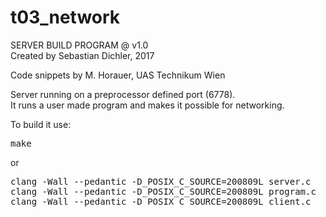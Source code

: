 # t03_network
SERVER BUILD PROGRAM @ v1.0  
Created by Sebastian Dichler, 2017  
  
Code snippets by M. Horauer, UAS Technikum Wien  
  
Server running on a preprocessor defined port (6778).  
It runs a user made program and makes it possible for networking.  

To build it use:
<pre>
make
</pre>
or
<pre>
clang -Wall --pedantic -D_POSIX_C_SOURCE=200809L server.c
clang -Wall --pedantic -D_POSIX_C_SOURCE=200809L program.c
clang -Wall --pedantic -D_POSIX_C_SOURCE=200809L client.c
</pre>

